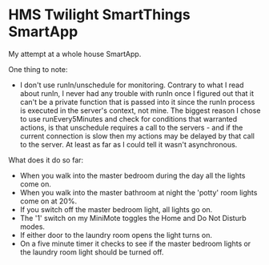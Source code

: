 # HMS Twilight SmartThings SmartApp
My attempt at a whole house SmartApp.

One thing to note:
- I don't use runIn/unschedule for monitoring.  Contrary to what I read about runIn, I never had any trouble with runIn once I figured out that it can't be a private function that is passed into it since the runIn process is executed in the server's context, not mine.  The biggest reason I chose to use runEvery5Minutes and check for conditions that warranted actions, is that unschedule requires a call to the servers - and if the current connection is slow then my actions may be delayed by that call to the server.  At least as far as I could tell it wasn't asynchronous.

What does it do so far:
- When you walk into the master bedroom during the day all the lights come on.
- When you walk into the master bathroom at night the 'potty' room lights come on at 20%.
- If you switch off the master bedroom light, all lights go on.
- The '1' switch on my MiniMote toggles the Home and Do Not Disturb modes.
- If either door to the laundry room opens the light turns on.
- On a five minute timer it checks to see if the master bedroom lights or the laundry room light should be turned off.